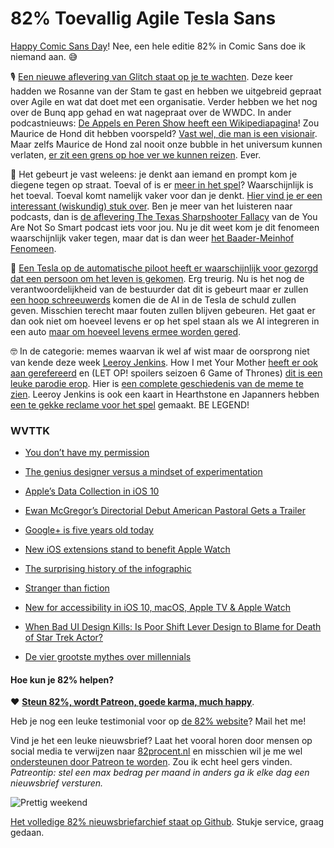 # 82% Toevallig Agile Tesla Sans

[Happy Comic Sans Day](https://en.wikipedia.org/wiki/Comic_Sans)! Nee, een hele editie 82% in Comic Sans doe ik niemand aan. 😅

🎙 [Een nieuwe aflevering van Glitch staat op je te wachten](https://soundcloud.com/glitchcast/8rosanne-van-der-stam-van-blinklaneagile-denken-is-geen-religie). Deze keer hadden we Rosanne van der Stam te gast en hebben we uitgebreid gepraat over Agile en wat dat doet met een organisatie. Verder hebben we het nog over de Bunq app gehad en wat nagepraat over de WWDC. In ander podcastnieuws: [De Appels en Peren Show heeft een Wikipediapagina](https://nl.wikipedia.org/wiki/De_Appels_en_Peren_Show)! Zou Maurice de Hond dit hebben voorspeld? [Vast wel, die man is een visionair](http://motherboard.vice.com/nl/read/motherfuck-maurice-de-hond-voorspelde-in-1995-feilloos-alles-op-het-internet-nu). Maar zelfs Maurice de Hond zal nooit onze bubble in het universum kunnen verlaten, [er zit een grens op hoe ver we kunnen reizen](https://www.youtube.com/watch?v=ZL4yYHdDSWs). Ever.

🤔 Het gebeurt je vast weleens: je denkt aan iemand en prompt kom je diegene tegen op straat. Toeval of is er [meer in het spel](http://www.sheldrake.org/about-rupert-sheldrake/blog/thinking-of-someone-and-then-meeting-unexpectedly)? Waarschijnlijk is het toeval. Toeval komt namelijk vaker voor dan je denkt. [Hier vind je er een interessant (wiskundig) stuk over](https://plus.maths.org/content/what-coincidence-0). Ben je meer van het luisteren naar podcasts, dan is [de aflevering The Texas Sharpshooter Fallacy](https://youarenotsosmart.com/2010/09/11/the-texas-sharpshooter-fallacy/) van de You Are Not So Smart podcast iets voor jou. Nu je dit weet kom je dit fenomeen waarschijnlijk vaker tegen, maar dat is dan weer [het Baader-Meinhof Fenomeen](https://www.youtube.com/watch?v=p6hnC6QLvfo).

🚗 [Een Tesla op de automatische piloot heeft er waarschijnlijk voor gezorgd dat een persoon om het leven is gekomen](http://www.theverge.com/2016/6/30/12072408/tesla-autopilot-car-crash-death-autonomous-model-s). Erg treurig. Nu is het nog de verantwoordelijkheid van de bestuurder dat dit is gebeurt maar er zullen [een hoop schreeuwerds](http://bigstory.ap.org/article/d3b545678e0b49c4958f66dab27ea335/tesla-crash-could-hurt-sentiment-driverless-cars) komen die de AI in de Tesla de schuld zullen geven. Misschien terecht maar fouten zullen blijven gebeuren. Het gaat er dan ook niet om hoeveel levens er op het spel staan als we AI integreren in een auto [maar om hoeveel levens ermee worden gered](https://twitter.com/CalebWatney/status/747772853102084097).

🤓 In de categorie: memes waarvan ik wel af wist maar de oorsprong niet van kende deze week [Leeroy Jenkins](https://www.youtube.com/watch?v=mLyOj_QD4a4). How I met Your Mother [heeft er ook aan gerefereerd](https://www.youtube.com/watch?v=o6ZnbpOw0Mk) en (LET OP! spoilers seizoen 6 Game of Thrones) [dit is een leuke parodie erop](https://www.youtube.com/watch?v=Q0dA9eUP85s). Hier is [een complete geschiedenis van de meme te zien](https://www.youtube.com/watch?v=UlFSZBH-LfA). Leeroy Jenkins is ook een kaart in Hearthstone en Japanners hebben [een te gekke reclame voor het spel](https://www.youtube.com/watch?v=gJJjuYZyCnQ) gemaakt. BE LEGEND!

### WVTTK

- [You don’t have my permission](https://m.signalvnoise.com/if-you-ask-for-my-permission-you-wont-have-my-permission-9d8bb4f9c940#.x9ptceo55)

- [The genius designer versus a mindset of experimentation](https://medium.com/design-leadership/the-genius-designer-versus-a-mindset-of-experimentation-2866ca2892ff#.7m3gfrb47)

- [Apple’s Data Collection in iOS 10](https://www.macstories.net/notes/apples-data-collection-in-ios-10/)

- [Ewan McGregor’s Directorial Debut American Pastoral Gets a Trailer](http://screenrant.com/american-pastoral-trailer-ewan-mcgregor-philip-roth/)

- [Google+ is five years old today](http://www.theverge.com/2016/6/28/12049582/google-plus-anniversary-2016)

- [New iOS extensions stand to benefit Apple Watch](http://www.macworld.com/article/3088344/ios/new-ios-extensions-stand-to-benefit-apple-watch.html)

- [The surprising history of the infographic](http://kottke.org/16/06/the-surprising-history-of-the-infographic)

- [Stranger than fiction](http://mattgemmell.com/stranger-than-fiction/)

- [New for accessibility in iOS 10, macOS, Apple TV &amp; Apple Watch](http://9to5mac.com/2016/06/15/accessibility-ios-10-macos-appletv-watch/)

- [When Bad UI Design Kills: Is Poor Shift Lever Design to Blame for Death of Star Trek Actor?](http://www.core77.com/posts/54026/When-Bad-UI-Design-Kills-Is-Poor-Shift-Lever-Design-to-Blame-for-Death-of-Star-Trek-Actor)

- [De vier grootste mythes over millennials](http://www.nrc.nl/next/2016/06/28/de-vier-grootste-mythes-over-millennials-2843767)

#### Hoe kun je 82% helpen?
❤️ [**Steun 82%, wordt Patreon, goede karma, much happy**](https://www.patreon.com/reinier).

Heb je nog een leuke testimonial voor op [de 82% website](http://82procent.nl)? Mail het me!

Vind je het een leuke nieuwsbrief? Laat het vooral horen door mensen op social media te verwijzen naar [82procent.nl](http://82procent.nl) en misschien wil je me wel [ondersteunen door Patreon te worden](https://www.patreon.com/reinier). Zou ik echt heel gers vinden. _Patreontip: stel een max bedrag per maand in anders ga ik elke dag een nieuwsbrief versturen._

![Prettig weekend](https://media.giphy.com/media/xT0GqyTm0vCtxjIeZi/giphy.gif)

[Het volledige 82% nieuwsbriefarchief staat op Github](http://github.com/reinier/82procent-nieuwsbrieven). Stukje service, graag gedaan.
